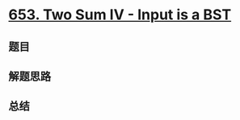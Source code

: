 # [653. Two Sum IV - Input is a BST](https://leetcode.com/problems/two-sum-iv-input-is-a-bst/)

## 题目


## 解题思路


## 总结


